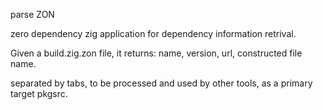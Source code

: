 parse ZON

zero dependency zig application for dependency information retrival.

Given a build.zig.zon file, it returns:
name, version, url, constructed file name.

separated by tabs, to be processed and used by other tools,
as a primary target pkgsrc.
